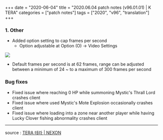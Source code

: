+++
date = "2020-06-04"
title = "2020.06.04 patch notes (v96.01.01) | K TERA"
categories = ["patch notes"]
tags = ["2020", "v96", "translation"]
+++

### 1. Other
- Added option setting to cap frames per second
  - Option adjustable at Option (O) -> Video Settings

![](https://seraphinush-gaming.github.io/mysterium/images/patch-notes/v96-01-01_1.png)

  - Default frames per second is at 62 frames, range can be adjusted between a minimum of 24 ~ to a maximum of 300 frames per second

### Bug fixes
- Fixed issue where reaching 0 HP while summoning Mystic's Thrall Lord crashes client
- Fixed issue where used Mystic's Mote Explosion occasionally crashes client
- Fixed issue where loading into a zone near another player while having Lucky Clover fishing abnormality crashes client

----

source : [TERA 테라 | NEXON](http://tera.nexon.com/news/update/view.aspx?n4articlesn=439)
